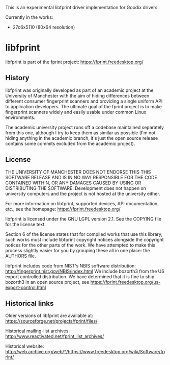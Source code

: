 This is an experimental libfprint driver implementation for Goodix drivers.

Currently in the works:
- 27c6x5110 (80x64 resolution)

# libfprint

libfprint is part of the fprint project:
https://fprint.freedesktop.org/

## History

libfprint was originally developed as part of an academic project at the
University of Manchester with the aim of hiding differences between different
consumer fingerprint scanners and providing a single uniform API to application
developers. The ultimate goal of the fprint project is to make fingerprint
scanners widely and easily usable under common Linux environments.

The academic university project runs off a codebase maintained separately
from this one, although I try to keep them as similar as possible (I'm not
hiding anything in the academic branch, it's just the open source release
contains some commits excluded from the academic project).

## License

THE UNIVERSITY OF MANCHESTER DOES NOT ENDORSE THIS THIS SOFTWARE RELEASE AND
IS IN NO WAY RESPONSIBLE FOR THE CODE CONTAINED WITHIN, OR ANY DAMAGES CAUSED
BY USING OR DISTRIBUTING THE SOFTWARE. Development does not happen on
university computers and the project is not hosted at the university either.

For more information on libfprint, supported devices, API documentation, etc.,
see the homepage:
https://fprint.freedesktop.org/

libfprint is licensed under the GNU LGPL version 2.1. See the COPYING file
for the license text.

Section 6 of the license states that for compiled works that use this
library, such works must include libfprint copyright notices alongside the
copyright notices for the other parts of the work. We have attempted to
make this process slightly easier for you by grouping these all in one place:
the AUTHORS file.

libfprint includes code from NIST's NBIS software distribution:
http://fingerprint.nist.gov/NBIS/index.html
We include bozorth3 from the US export controlled distribution. We have
determined that it is fine to ship bozorth3 in an open source project,
see https://fprint.freedesktop.org/us-export-control.html

## Historical links

Older versions of libfprint are available at:
https://sourceforge.net/projects/fprint/files/

Historical mailing-list archives:
http://www.reactivated.net/fprint_list_archives/

Historical website:
http://web.archive.org/web/*/https://www.freedesktop.org/wiki/Software/fprint/
